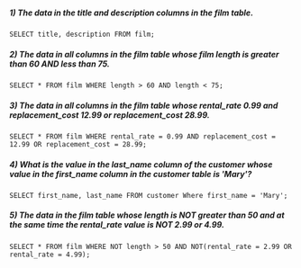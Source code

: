 ##### 1) The data in the title and description columns in the film table.
`SELECT title, description FROM film;`

##### 2) The data in all columns in the film table whose film length is greater than 60 AND less than 75.
`SELECT * FROM film WHERE length > 60 AND length < 75;`

##### 3) The data in all columns in the film table whose rental_rate 0.99 and replacement_cost 12.99 or replacement_cost 28.99.
`SELECT * FROM film WHERE rental_rate = 0.99 AND replacement_cost = 12.99 OR replacement_cost = 28.99;`

##### 4) What is the value in the last_name column of the customer whose value in the first_name column in the customer table is 'Mary'?
`SELECT first_name, last_name FROM customer Where first_name = 'Mary';`

##### 5) The data in the film table whose length is NOT greater than 50 and at the same time the rental_rate value is NOT 2.99 or 4.99.
`SELECT * FROM film WHERE NOT length > 50 AND NOT(rental_rate = 2.99 OR rental_rate = 4.99);`
